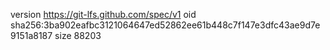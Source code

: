 version https://git-lfs.github.com/spec/v1
oid sha256:3ba902eafbc3121064647ed52862ee61b448c7f147e3dfc43ae9d7e9151a8187
size 88203
